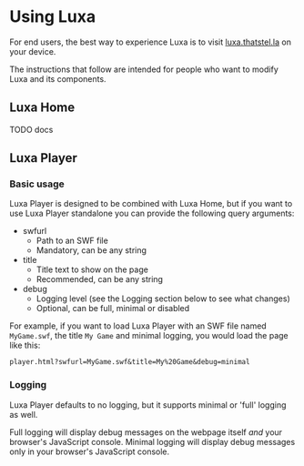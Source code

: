 # Using Luxa

For end users, the best way to experience Luxa is to visit [luxa.thatstel.la](https://luxa.thatstel.la) on your device.

The instructions that follow are intended for people who want to modify Luxa and its components.

## Luxa Home

TODO docs

## Luxa Player

### Basic usage

Luxa Player is designed to be combined with Luxa Home, but if you want to use Luxa Player standalone you can provide the following query arguments:

- swfurl
  - Path to an SWF file
  - Mandatory, can be any string
- title
  - Title text to show on the page
  - Recommended, can be any string
- debug
  - Logging level (see the Logging section below to see what changes)
  - Optional, can be full, minimal or disabled

For example, if you want to load Luxa Player with an SWF file named `MyGame.swf`, the title `My Game` and minimal logging, you would load the page like this:

```shell
player.html?swfurl=MyGame.swf&title=My%20Game&debug=minimal
```

### Logging

Luxa Player defaults to no logging, but it supports minimal or 'full' logging as well.

Full logging will display debug messages on the webpage itself *and* your browser's JavaScript console. Minimal logging will display debug messages only in your browser's JavaScript console.
